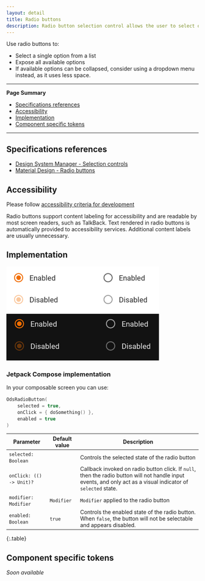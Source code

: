 ```yaml
---
layout: detail
title: Radio buttons
description: Radio button selection control allows the user to select options.
---
```


Use radio buttons to:

* Select a single option from a list
* Expose all available options
* If available options can be collapsed, consider using a dropdown menu
  instead, as it uses less space.

---

**Page Summary**

* [Specifications references](#specifications-references)
* [Accessibility](#accessibility)
* [Implementation](#implementation)
* [Component specific tokens](#component-specific-tokens)

---

## Specifications references

- [Design System Manager - Selection controls](https://system.design.orange.com/0c1af118d/p/14638a-selection-controls/b/352c00)
- [Material Design - Radio buttons](https://material.io/components/radio-buttons/)

## Accessibility

Please follow [accessibility criteria for development](https://a11y-guidelines.orange.com/en/mobile/android/development/)

Radio buttons support content labeling for accessibility and are readable by
most screen readers, such as TalkBack. Text rendered in radio buttons is
automatically provided to accessibility services. Additional content labels are
usually unnecessary.

## Implementation

![RadioButton](images/radio_button_light.png) ![RadioButton dark](images/radio_button_dark.png)

### Jetpack Compose implementation

In your composable screen you can use:

```kotlin
OdsRadioButton(
    selected = true,
    onClick = { doSomething() },
    enabled = true
)
```

Parameter | Default value | Description
-- | -- | --
`selected: Boolean` | | Controls the selected state of the radio button
`onClick: (() -> Unit)?` | | Callback invoked on radio button click. If `null`, then the radio button will not handle input events, and only act as a visual indicator of `selected` state.
`modifier: Modifier` | `Modifier` | `Modifier` applied to the radio button
`enabled: Boolean` | `true` | Controls the enabled state of the radio button. When `false`, the button will not be selectable and appears disabled.
{:.table}

## Component specific tokens

_Soon available_
